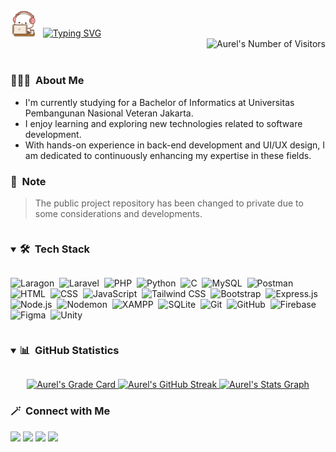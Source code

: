 <div>
  <div>
    <img alt="Greetings" src="peach.gif" width="40"/> &nbsp
    <a href="https://git.io/typing-svg"><img src="https://readme-typing-svg.demolab.com?font=Playpen+Sans&pause=1000&weight=500&color=81BFDA&vCenter=true&width=300&height=30&lines=Hello%2C+My+name+is+Aurel" alt="Typing SVG"  /></a>
  </div>
  <div>
    <img alt="Aurel's Number of Visitors" src="https://komarev.com/ghpvc/?username=aurelizzety&color=81BFDA&label=Number+of+Visitors" align="right"/> <br><br>
  </div>
</div> 

### 👩🏻‍💻 &nbsp;About Me

- I'm currently studying for a Bachelor of Informatics at Universitas Pembangunan Nasional Veteran Jakarta.
- I enjoy learning and exploring new technologies related to software development.
- With hands-on experience in back-end development and UI/UX design, I am dedicated to continuously enhancing my expertise in these fields.

### 📄 &nbsp;Note
> The public project repository has been changed to private due to some considerations and developments.

<details open>
  <summary><h3 style="display:inline-block">🛠 &nbsp;Tech Stack</h5></summary>
  
  ![Laragon](https://img.shields.io/badge/Laragon-05122A?style=flat&logo=laragon&logoColor=0E83CD)&nbsp;
  ![Laravel](https://img.shields.io/badge/Laravel-05122A?style=flat&logo=laravel&logoColor=FF2D20)&nbsp;
  ![PHP](https://img.shields.io/badge/PHP-05122A?style=flat&logo=php&logoColor=777BB4)&nbsp;
  ![Python](https://img.shields.io/badge/Python-05122A?style=flat&logo=python&logoColor=326B9B)&nbsp;
  ![C](https://img.shields.io/badge/C-05122A?style=flat&logo=c&logoColor=5C6BBE)&nbsp;
  ![MySQL](https://img.shields.io/badge/MySQL-05122A?style=flat&logo=mysql&logoColor=4479A1)&nbsp;
  ![Postman](https://img.shields.io/badge/Postman-05122A?style=flat&logo=postman&logoColor=FF6C37)&nbsp;
  ![HTML](https://img.shields.io/badge/HTML-05122A?style=flat&logo=HTML5&logoColor=E34F26)&nbsp;
  ![CSS](https://img.shields.io/badge/CSS-05122A?style=flat&logo=css3&logoColor=1572B6)&nbsp;
  ![JavaScript](https://img.shields.io/badge/JavaScript-05122A?style=flat&logo=javascript&logoColor=F7DF1E)&nbsp;
  ![Tailwind CSS](https://img.shields.io/badge/Tailwind%20CSS-05122A?style=flat&logo=tailwindcss&logoColor=06B6D4)&nbsp;
  ![Bootstrap](https://img.shields.io/badge/Bootstrap-05122A?style=flat&logo=bootstrap&logoColor=7952B3)&nbsp;
  ![Express.js](https://img.shields.io/badge/Express.js-05122A?style=flat&logo=express&logoColor=ffffff)&nbsp;
  ![Node.js](https://img.shields.io/badge/Node.js-05122A?style=flat&logo=nodedotjs&logoColor=339933)&nbsp;
  ![Nodemon](https://img.shields.io/badge/Nodemon-05122A?style=flat&logo=nodemon&logoColor=76D04B)&nbsp;
  ![XAMPP](https://img.shields.io/badge/XAMPP-05122A?style=flat&logo=xampp&logoColor=FB7A24)&nbsp;
  ![SQLite](https://img.shields.io/badge/SQLite-05122A?style=flat&logo=sqlite&logoColor=5CAADC)&nbsp;
  ![Git](https://img.shields.io/badge/Git-05122A?style=flat&logo=git&logoColor=F05032)&nbsp;
  ![GitHub](https://img.shields.io/badge/GitHub-05122A?style=flat&logo=github&logoColor=FFFFFF)&nbsp;
  ![Firebase](https://img.shields.io/badge/Firebase-05122A?style=flat&logo=firebase&logoColor=FFCA28)&nbsp;
  ![Figma](https://img.shields.io/badge/Figma-05122A?style=flat&logo=figma&logoColor=13BDFE)&nbsp;
  ![Unity](https://img.shields.io/badge/Unity-05122A?style=flat&logo=unity&logoColor=FFFFFF)&nbsp;
</details>

<details open>
  <summary><h3 style="display:inline-block">📊 &nbsp;GitHub Statistics</h5></summary>
  <p align="center">
    <a href="https://github.com/aurelizzety">
      <img alt="Aurel's Grade Card" width="750" src="https://stats.hyo.dev/api/github-stats-advanced?login=aurelizzety"/>    
      <img alt="Aurel's GitHub Streak" width="750" src="https://streak-stats.demolab.com?user=aurelizzety&theme=blueberry&hide_border=true" />
      <img alt="Aurel's Stats Graph" width="750" src="http://github-profile-summary-cards.vercel.app/api/cards/profile-details?username=aurelizzety&theme=blueberry"/>
    </a>
  </p>
</details>

### 🪄 &nbsp;Connect with Me

<p align="left">
  <a href="https://linkedin.com/in/aurelizzety/"><img src="https://img.shields.io/badge/LinkedIn-0A66C2?style=flat&logo=linkedin&logoColor=white"/></a>
  <a href="mailto:aurelizzety@gmail.com"><img src="https://img.shields.io/badge/Gmail-D84040?style=flat&logo=gmail&logoColor=white"/></a>
  <a href="https://behance.net/relzzy"><img src="https://img.shields.io/badge/Behance-1769FF?style=flat&logo=behance&logoColor=white"/></a>
  <a href="https://dribbble.com/relzzy"><img src="https://img.shields.io/badge/Dribbble-EA4C89?style=flat&logo=dribbble&logoColor=white"/></a>
</p>
